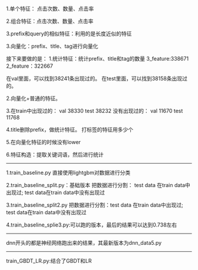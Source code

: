 1.单个特征：
点击次数、数量、点击率

2.组合特征：点击次数、数量、点击率

3.prefix和query的相似特征：利用的是长度近似的特征

3.向量化：prefix、title、tag进行向量化


接下来要做的是：
1.统计特征：统计prefix、title和tag的数量
3_feature:338671
2_feature：322667

在val里面，可以找到38241条出现过的。
在test里面，可以找到38158条出现过的。

2.向量化+普通的特征。

3.在train中出现过的：
	val 38330 
	test 38232
没有出现过的：
	val 11670
	test 11768


4.title删除prefix，做统计特征。
打标签的特征用多少个

5.在向量化特征的时候没有lower

6.特征构造：提取关键词语，然后进行统计

-----------------------------------------------------------------
1.train_baseline.py
直接使用lightgbm对数据进行分类

2.train_baseline_split.py：基础版本
把数据进行分割：
test data 在train data中出现过; test data在train data中没有出现过

3.train_baseline_split2.py
把数据进行分割：test data 在train data中出现过; test data在train data中没有出现过

4.train_baseline_splie3.py:可以跑的版本，最后的结果可以达到0.738左右

-----------------------------------------------------------------
dnn开头的都是神经网络跑出来的结果，其最新版本为dnn_data5.py

-----------------------------------------------------------------
train_GBDT_LR.py:结合了GBDT和LR
